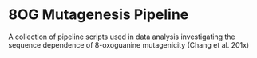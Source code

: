 # 8OG Mutagenesis Pipeline
A collection of pipeline scripts used in data analysis investigating the sequence dependence of 8-oxoguanine mutagenicity (Chang et al. 201x)
